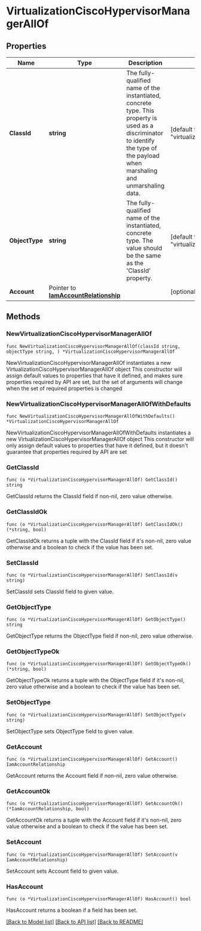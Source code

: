 # VirtualizationCiscoHypervisorManagerAllOf

## Properties

Name | Type | Description | Notes
------------ | ------------- | ------------- | -------------
**ClassId** | **string** | The fully-qualified name of the instantiated, concrete type. This property is used as a discriminator to identify the type of the payload when marshaling and unmarshaling data. | [default to "virtualization.CiscoHypervisorManager"]
**ObjectType** | **string** | The fully-qualified name of the instantiated, concrete type. The value should be the same as the &#39;ClassId&#39; property. | [default to "virtualization.CiscoHypervisorManager"]
**Account** | Pointer to [**IamAccountRelationship**](IamAccountRelationship.md) |  | [optional] 

## Methods

### NewVirtualizationCiscoHypervisorManagerAllOf

`func NewVirtualizationCiscoHypervisorManagerAllOf(classId string, objectType string, ) *VirtualizationCiscoHypervisorManagerAllOf`

NewVirtualizationCiscoHypervisorManagerAllOf instantiates a new VirtualizationCiscoHypervisorManagerAllOf object
This constructor will assign default values to properties that have it defined,
and makes sure properties required by API are set, but the set of arguments
will change when the set of required properties is changed

### NewVirtualizationCiscoHypervisorManagerAllOfWithDefaults

`func NewVirtualizationCiscoHypervisorManagerAllOfWithDefaults() *VirtualizationCiscoHypervisorManagerAllOf`

NewVirtualizationCiscoHypervisorManagerAllOfWithDefaults instantiates a new VirtualizationCiscoHypervisorManagerAllOf object
This constructor will only assign default values to properties that have it defined,
but it doesn't guarantee that properties required by API are set

### GetClassId

`func (o *VirtualizationCiscoHypervisorManagerAllOf) GetClassId() string`

GetClassId returns the ClassId field if non-nil, zero value otherwise.

### GetClassIdOk

`func (o *VirtualizationCiscoHypervisorManagerAllOf) GetClassIdOk() (*string, bool)`

GetClassIdOk returns a tuple with the ClassId field if it's non-nil, zero value otherwise
and a boolean to check if the value has been set.

### SetClassId

`func (o *VirtualizationCiscoHypervisorManagerAllOf) SetClassId(v string)`

SetClassId sets ClassId field to given value.


### GetObjectType

`func (o *VirtualizationCiscoHypervisorManagerAllOf) GetObjectType() string`

GetObjectType returns the ObjectType field if non-nil, zero value otherwise.

### GetObjectTypeOk

`func (o *VirtualizationCiscoHypervisorManagerAllOf) GetObjectTypeOk() (*string, bool)`

GetObjectTypeOk returns a tuple with the ObjectType field if it's non-nil, zero value otherwise
and a boolean to check if the value has been set.

### SetObjectType

`func (o *VirtualizationCiscoHypervisorManagerAllOf) SetObjectType(v string)`

SetObjectType sets ObjectType field to given value.


### GetAccount

`func (o *VirtualizationCiscoHypervisorManagerAllOf) GetAccount() IamAccountRelationship`

GetAccount returns the Account field if non-nil, zero value otherwise.

### GetAccountOk

`func (o *VirtualizationCiscoHypervisorManagerAllOf) GetAccountOk() (*IamAccountRelationship, bool)`

GetAccountOk returns a tuple with the Account field if it's non-nil, zero value otherwise
and a boolean to check if the value has been set.

### SetAccount

`func (o *VirtualizationCiscoHypervisorManagerAllOf) SetAccount(v IamAccountRelationship)`

SetAccount sets Account field to given value.

### HasAccount

`func (o *VirtualizationCiscoHypervisorManagerAllOf) HasAccount() bool`

HasAccount returns a boolean if a field has been set.


[[Back to Model list]](../README.md#documentation-for-models) [[Back to API list]](../README.md#documentation-for-api-endpoints) [[Back to README]](../README.md)


